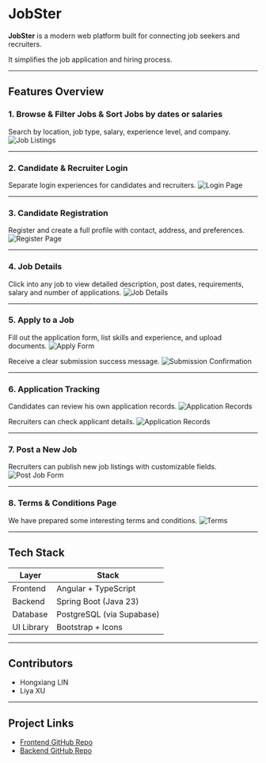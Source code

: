 #  JobSter

**JobSter** is a modern web platform built for connecting job seekers and recruiters. 

It simplifies the job application and hiring process.

---

##  Features Overview

### 1. Browse & Filter Jobs & Sort Jobs by dates or salaries
Search by location, job type, salary, experience level, and company.
![Job Listings](./screenshots/job-listings.png)

---

### 2. Candidate & Recruiter Login
Separate login experiences for candidates and recruiters.
![Login Page](./screenshots/login.png)

---

### 3. Candidate Registration
Register and create a full profile with contact, address, and preferences.
![Register Page](./screenshots/register.png)

---

### 4. Job Details
Click into any job to view detailed description, post dates, requirements, salary and number of applications.
![Job Details](./screenshots/job-details.png)

---

### 5. Apply to a Job
Fill out the application form, list skills and experience, and upload documents.
![Apply Form](./screenshots/apply.png)

Receive a clear submission success message.
![Submission Confirmation](./screenshots/submitted.png)


---

### 6. Application Tracking
Candidates can review his own application records.
![Application Records](./screenshots/candidates_records.png)

Recruiters can check applicant details.
![Application Records](./screenshots/recruiter_records.png)

---

### 7. Post a New Job
Recruiters can publish new job listings with customizable fields.
![Post Job Form](./screenshots/post-job.png)

---

### 8. Terms & Conditions Page
We have prepared some interesting terms and conditions.
![Terms](./screenshots/terms.png)

---

##  Tech Stack

| Layer       | Stack                        |
|-------------|------------------------------|
| Frontend    | Angular + TypeScript         |
| Backend     | Spring Boot (Java 23)        |
| Database    | PostgreSQL (via Supabase)    |
| UI Library  | Bootstrap + Icons            |

---

##  Contributors
- Hongxiang LIN
- Liya XU

---

##  Project Links

- [Frontend GitHub Repo](https://github.com/xuliya000/job-portal-frontend)
- [Backend GitHub Repo](https://github.com/xuliya000/job-portal-backend)
